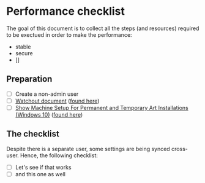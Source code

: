 # Performance checklist

The goal of this document is to collect all the steps (and resources) required to be exectued in order to make the performance:

* stable
* secure
* []

## Preparation

* [ ] Create a non-admin user
* [ ] [Watchout document](./WATCHOUT-Windows_10_Enterprise_Tweaking_Guide.pdf) ([found here](https://forum.derivative.ca/uploads/short-url/cpDyVspu0kWj49QkJWwfjMWOJOL.pdf))
* [ ] [Show Machine Setup For Permanent and Temporary Art Installations (Windows 10)](./tomsepe.pdf) ([found here](https://tomsepe.com/sepeblog/2020/11/08/show-machine-setup-for-permanent-and-temporary-art-installations-windows-10/))

## The checklist

Despite there is a separate user, some settings are being synced cross-user. Hence, the following checklist:

* [ ] Let's see if that works
* [ ] and this one as well
